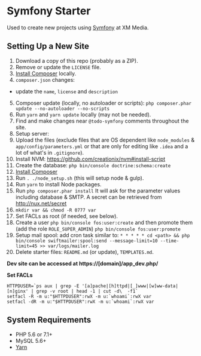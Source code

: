 # Symfony Starter

Used to create new projects using [Symfony](http://symfony.com/) at XM Media.

## Setting Up a New Site

1. Download a copy of this repo (probably as a ZIP).
2. Remove or update the `LICENSE` file.
2. [Install Composer](https://getcomposer.org/download/) locally.
3. `composer.json` changes:
  - update the `name`, `license` and `description`
5. Composer update (locally, no autoloader or scripts): `php composer.phar update --no-autoloader --no-scripts`
6. Run `yarn` and `yarn update` locally (may not be needed).
7. Find and make changes near `@todo-symfony` comments throughout the site.
8. Setup server:
  1. Upload the files (exclude files that are OS dependent like `node_modules` & `app/config/parameters.yml` or that are only for editing like `.idea` and a lot of what's in `.gitignore`).
  2. Install NVM: https://github.com/creationix/nvm#install-script
  3. Create the database: `php bin/console doctrine:schema:create`
  4. [Install Composer](https://getcomposer.org/download/)
  5. Run `. ./node_setup.sh` (this will setup node & gulp).
  6. Run `yarn` to install Node packages.
  7. Run `php composer.phar install` It will ask for the parameter values including database & SMTP. A secret can be retrieved from http://nux.net/secret
  8. `mkdir var && chmod -R 0777 var`
  9. Set FACLs as root (if needed, see below).
  10. Create a user `php bin/console fos:user:create` and then promote them (add the role `ROLE_SUPER_ADMIN`) `php bin/console fos:user:promote`
  11. Setup mail spool: add cron task similar to: `* * * * * cd <path> && php bin/console swiftmailer:spool:send --message-limit=10 --time-limit=45 >> var/logs/mailer.log`
9. Delete starter files: `README.md` (or update), `TEMPLATES.md`.

**Dev site can be accessed at https://[domain]/app_dev.php/**

**Set FACLs**
```
HTTPDUSER=`ps aux | grep -E '[a]pache|[h]ttpd|[_]www|[w]ww-data|[n]ginx' | grep -v root | head -1 | cut -d\  -f1`
setfacl -R -m u:"$HTTPDUSER":rwX -m u:`whoami`:rwX var
setfacl -dR -m u:"$HTTPDUSER":rwX -m u:`whoami`:rwX var
```

## System Requirements

  - PHP 5.6 or 7.1+
  - MySQL 5.6+
  - [Yarn](https://yarnpkg.com/en/docs/install)
